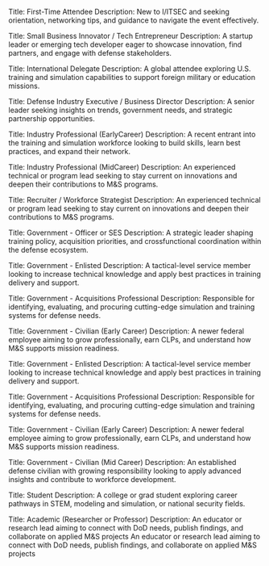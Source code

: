 Title: First-Time Attendee 
Description: New to I/ITSEC and seeking orientation, networking tips, and guidance to navigate the event effectively.

Title: Small Business Innovator / Tech Entrepreneur
Description: A startup leader or emerging tech developer eager to showcase innovation, find partners, and engage with defense stakeholders.

Title: International Delegate 
Description: A global attendee exploring U.S. training and simulation capabilities to support foreign military or education missions.

Title: Defense Industry Executive / Business Director
Description: A senior leader seeking insights on trends, government needs, and strategic partnership opportunities.

Title: Industry Professional (EarlyCareer)
Description: A recent entrant into the training and simulation workforce looking to build skills, learn best practices, and expand their network.

Title: Industry Professional (MidCareer)
Description: An experienced technical or program lead seeking to stay current on innovations and deepen their contributions to M&S programs.

Title: Recruiter / Workforce Strategist
Description: An experienced technical or program lead seeking to stay current on innovations and deepen their contributions to M&S programs.

Title: Government - Officer or SES 
Description: A strategic leader shaping training policy, acquisition priorities, and crossfunctional coordination within the defense ecosystem.

Title: Government - Enlisted 
Description: A tactical-level service member looking to increase technical knowledge and apply best practices in training delivery and support.

Title: Government - Acquisitions Professional
Description: Responsible for identifying, evaluating, and procuring cutting-edge simulation and training systems for defense needs.

Title: Government - Civilian (Early Career)
Description: A newer federal employee aiming to grow professionally, earn CLPs, and understand how M&S supports mission readiness.

Title: Government - Enlisted 
Description: A tactical-level service member looking to increase technical knowledge and apply best practices in training delivery and support.

Title: Government - Acquisitions Professional
Description: Responsible for identifying, evaluating, and procuring cutting-edge simulation and training systems for defense needs.

Title: Government - Civilian (Early Career)
Description: A newer federal employee aiming to grow professionally, earn CLPs, and understand how M&S supports mission readiness.

Title: Government - Civilian (Mid Career)
Description: An established defense civilian with growing responsibility looking to apply advanced insights and contribute to workforce development.

Title: Student 
Description: A college or grad student exploring career pathways in STEM, modeling and simulation, or national security fields.

Title: Academic (Researcher or Professor)
Description: An educator or research lead aiming to connect with DoD needs, publish findings, and collaborate on applied M&S projects
An educator or research lead aiming to connect with DoD needs, publish findings, and collaborate on applied M&S projects